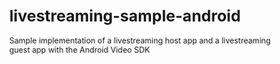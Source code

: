 # livestreaming-sample-android
Sample implementation of a livestreaming host app and a livestreaming guest app with the Android Video SDK
